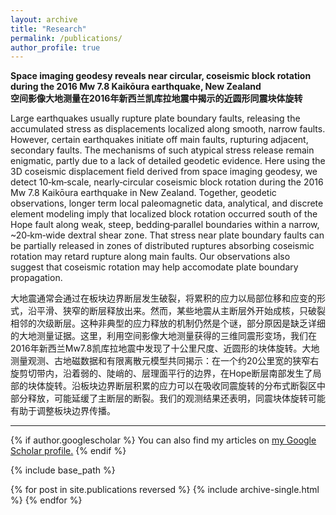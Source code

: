 ```yaml
---
layout: archive
title: "Research"
permalink: /publications/
author_profile: true
---
```


**Space imaging geodesy reveals near circular, coseismic block rotation during the 2016 Mw 7.8 Kaikōura earthquake, New Zealand**  
**空间影像大地测量在2016年新西兰凯库拉地震中揭示的近圆形同震块体旋转**  

Large earthquakes usually rupture plate boundary faults, releasing the accumulated stress as displacements localized along smooth, narrow faults. However, certain earthquakes initiate off main faults, rupturing adjacent, secondary faults. The mechanisms of such atypical stress release remain enigmatic, partly due to a lack of detailed geodetic evidence. Here using the 3D coseismic displacement field derived from space imaging geodesy, we detect 10‐km‐scale, nearly‐circular coseismic block rotation during the 2016 Mw 7.8 Kaikōura earthquake in New Zealand. Together, geodetic observations, longer term local paleomagnetic data, analytical, and discrete element modeling imply that localized block rotation occurred south of the Hope fault along weak, steep, bedding‐parallel boundaries within a narrow, ~20‐km‐wide dextral shear zone. That stress near plate boundary faults can be partially released in zones of distributed ruptures absorbing coseismic rotation may retard rupture along main faults. Our observations also suggest that coseismic rotation may help accomodate plate boundary propagation.

大地震通常会通过在板块边界断层发生破裂，将累积的应力以局部位移和应变的形式，沿平滑、狭窄的断层释放出来。然而，某些地震从主断层外开始成核，只破裂相邻的次级断层。这种非典型的应力释放的机制仍然是个谜，部分原因是缺乏详细的大地测量证据。这里，利用空间影像大地测量获得的三维同震形变场，我们在2016年新西兰Mw7.8凯库拉地震中发现了十公里尺度、近圆形的块体旋转。大地测量观测、古地磁数据和有限离散元模型共同揭示：在一个约20公里宽的狭窄右旋剪切带内，沿着弱的、陡峭的、层理面平行的边界，在Hope断层南部发生了局部的块体旋转。沿板块边界断层积累的应力可以在吸收同震旋转的分布式断裂区中部分释放，可能延缓了主断层的断裂。我们的观测结果还表明，同震块体旋转可能有助于调整板块边界传播。

----------

{% if author.googlescholar %}
  You can also find my articles on <u><a href="{{author.googlescholar}}">my Google Scholar profile</a>.</u>
{% endif %}

{% include base_path %}

{% for post in site.publications reversed %}
  {% include archive-single.html %}
{% endfor %}
